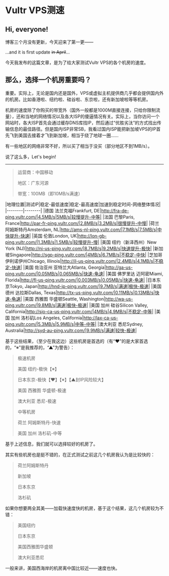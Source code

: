 # Vultr VPS测速

## Hi, everyone!

博客三个月没有更新，今天迎来了第一更——

...and it is first update ~~in April~~...

今天我发布的这篇文章，是为了给大家测试Vultr VPS的各个机房的速度。

## 那么，选择一个机房重要吗？

重要。实际上，无论是国内还是国外，VPS或虚拟主机提供商几乎都会提供国内外的机房。比如香港啦、纽约啦、硅谷啦、东京啦，还有新加坡啦等等机房。

机房的速度除了你购买的带宽外（国外一般都是1000M直接连接，只给你限制流量），还和当地的网络情况以及各大ISP的傻逼情况有关。实际上，当你访问一个网站时，各大ISP首先会通过缓存DNS库找IP，然后通过“优胜劣汰”的方式找出传输信息的最佳路径。但是国内ISP非常SB，我看过国内ISP能把新加坡VPS的IP首先飞到美国去接着才飞到新加坡，相当于绕了地球一圈......

有一些地区的网络非常不好，所以买了相当于没买（部分地区不到1MB/s）。

说了这么多，Let's begin!

****

>运营商：中国移动
>
>
>地区：广东河源
>
>
>带宽：100MB（即10MB/s满速）

|地理位置|测试IP|稳定-最低速度|稳定-最高速度|加速到稳定时间-网络整体情况|
|--------|--------|
|德国 法兰克福Frankfurt, DE|http://fra-de-ping.vultr.com/|4.5MB/s|5MB/s|较慢提升-中等|
|法国 巴黎Paris, France|http://par-fr-ping.vultr.com/|2.8MB/s|3.2MB/s|很慢提升-中慢|
|荷兰 阿姆斯特丹Amsterdam, NL|http://ams-nl-ping.vultr.com/|7.1MB/s|7.5MB/s|中快提升-快速|
|英国 伦敦London, UK|http://lon-gb-ping.vultr.com/|1.3MB/s|1.5MB/s|较慢提升-慢|
|美国 纽约（新泽西州）New York (NJ)|http://nj-us-ping.vultr.com/|8.7MB/s|9.2MB/s|快速提升-极快|
|新加坡Singapore|http://sgp-ping.vultr.com/|4MB/s|6.7MB/s|不稳定-中快|
|芝加哥 伊利诺伊州Chicago, Illinois|http://il-us-ping.vultr.com/|2.4MB/s|4.1MB/s|不稳定-快速|
|美国 佐治亚州 亚特兰大Atlanta, Georgia|http://ga-us-ping.vultr.com/|0.05MB/s|0.065MB/s|快速-龟速|
|美国 佛罗里达 迈阿密Miami, Florida|http://fl-us-ping.vultr.com/|0.003MB/s|0.05MB/s|快速-龟速|
|日本东京Tokyo, Japan|http://hnd-jp-ping.vultr.com/|9.7MB/s|满速|极快-极速|
|美国 德州 达拉斯Dallas, Texas|http://tx-us-ping.vultr.com/|0.11MB/s|0.13MB/s|快速-龟速|
|美国 西雅图 华盛顿Seattle, Washington|http://wa-us-ping.vultr.com/|9.8MB/s|满速|极快-极速|
|美国 加州 硅谷Silicon Valley, California|http://sjo-ca-us-ping.vultr.com/|4MB/s|4.9MB/s|不稳定-中等|
|美国 加州 洛杉矶Los Angeles, California|http://lax-ca-us-ping.vultr.com/|5.3MB/s|5.9MB/s|中等-中等|
|澳大利亚 悉尼Sydney, Australia|http://syd-au-ping.vultr.com/|9.9MB/s|满速|较快-极速|

基于这些结果，（至少在我这边）这些机房是首选的（有“❤”的是大家首选的，“※”是我推荐的，“▲”为警告）：

>极速机房
>
>美国 纽约-极快【※】
>
>日本东京-极快【❤】【※】【▲封IP风险较大】
>
>美国 西雅图 华盛顿-极速
>
>澳大利亚 悉尼-极速
>
>
>中等机房
>
>荷兰 阿姆斯特丹-快速
>
>美国 加州 洛杉矶-中等

基于上述信息，我们就可以选择较好的机房了。

其实有些机房也是挺不错的，在正式测试之前这几个机房我认为是比较快的：

>荷兰阿姆斯特丹
>
>新加坡
>
>日本东京
>
>洛杉矶

如果你想要两全其美——加载快速度快的机房，基于这个结果，这几个机房较为不错：

>美国纽约
>
>日本东京
>
>美国西雅图华盛顿
>
>澳大利亚悉尼

一般来讲，美国西海岸的机房离中国比较近——速度也快。